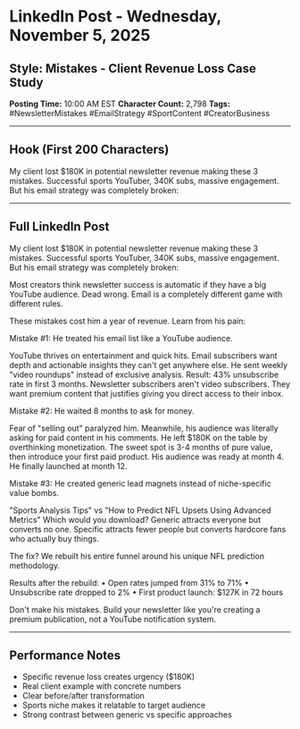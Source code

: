 # LinkedIn Post - Wednesday, November 5, 2025
## Style: Mistakes - Client Revenue Loss Case Study

**Posting Time:** 10:00 AM EST
**Character Count:** 2,798
**Tags:** #NewsletterMistakes #EmailStrategy #SportContent #CreatorBusiness

---

## Hook (First 200 Characters)
My client lost $180K in potential newsletter revenue making these 3 mistakes. Successful sports YouTuber, 340K subs, massive engagement. But his email strategy was completely broken:

---

## Full LinkedIn Post

My client lost $180K in potential newsletter revenue making these 3 mistakes. Successful sports YouTuber, 340K subs, massive engagement. But his email strategy was completely broken:

Most creators think newsletter success is automatic if they have a big YouTube audience. Dead wrong. Email is a completely different game with different rules.

These mistakes cost him a year of revenue. Learn from his pain:

Mistake #1: He treated his email list like a YouTube audience.

YouTube thrives on entertainment and quick hits. Email subscribers want depth and actionable insights they can't get anywhere else. He sent weekly "video roundups" instead of exclusive analysis. Result: 43% unsubscribe rate in first 3 months. Newsletter subscribers aren't video subscribers. They want premium content that justifies giving you direct access to their inbox.

Mistake #2: He waited 8 months to ask for money.

Fear of "selling out" paralyzed him. Meanwhile, his audience was literally asking for paid content in his comments. He left $180K on the table by overthinking monetization. The sweet spot is 3-4 months of pure value, then introduce your first paid product. His audience was ready at month 4. He finally launched at month 12.

Mistake #3: He created generic lead magnets instead of niche-specific value bombs.

"Sports Analysis Tips" vs "How to Predict NFL Upsets Using Advanced Metrics" Which would you download? Generic attracts everyone but converts no one. Specific attracts fewer people but converts hardcore fans who actually buy things.

The fix? We rebuilt his entire funnel around his unique NFL prediction methodology.

Results after the rebuild:
• Open rates jumped from 31% to 71%
• Unsubscribe rate dropped to 2%
• First product launch: $127K in 72 hours

Don't make his mistakes. Build your newsletter like you're creating a premium publication, not a YouTube notification system.

---

## Performance Notes
- Specific revenue loss creates urgency ($180K)
- Real client example with concrete numbers
- Clear before/after transformation
- Sports niche makes it relatable to target audience
- Strong contrast between generic vs specific approaches